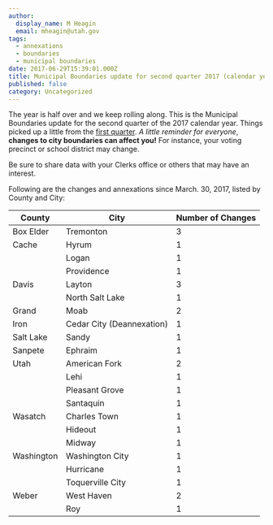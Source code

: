 ```yaml
---
author:
  display_name: M Heagin
  email: mheagin@utah.gov
tags:
  - annexations
  - boundaries
  - municipal boundaries
date: 2017-06-29T15:39:01.000Z
title: Municipal Boundaries update for second quarter 2017 (calendar year)
published: false
category: Uncategorized
---
```


The year is half over and we keep rolling along. This is the Municipal Boundaries update for the second quarter of the 2017 calendar year. Things picked up a little from the [first quarter](/blog/2017-03-29-municipal-boundaries-update-for-first-quarter-calendar-year). _A little reminder for everyone_, **changes to city boundaries can affect you!** For instance, your voting precinct or school district may change.

Be sure to share data with your Clerks office or others that may have an interest.

Following are the changes and annexations since March. 30, 2017, listed by County and City:

| County     | City                      | Number of Changes |
| ---------- | ------------------------- | ----------------- |
| Box Elder  | Tremonton                 | 3                 |
| Cache      | Hyrum                     | 1                 |
|            | Logan                     | 1                 |
|            | Providence                | 1                 |
| Davis      | Layton                    | 3                 |
|            | North Salt Lake           | 1                 |
| Grand      | Moab                      | 2                 |
| Iron       | Cedar City (Deannexation) | 1                 |
| Salt Lake  | Sandy                     | 1                 |
| Sanpete    | Ephraim                   | 1                 |
| Utah       | American Fork             | 2                 |
|            | Lehi                      | 1                 |
|            | Pleasant Grove            | 1                 |
|            | Santaquin                 | 1                 |
| Wasatch    | Charles Town              | 1                 |
|            | Hideout                   | 1                 |
|            | Midway                    | 1                 |
| Washington | Washington City           | 1                 |
|            | Hurricane                 | 1                 |
|            | Toquerville City          | 1                 |
| Weber      | West Haven                | 2                 |
|            | Roy                       | 1                 |
